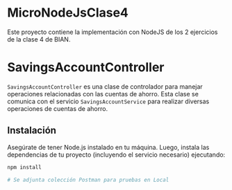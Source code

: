 # MicroNodeJsClase4
Este proyecto contiene la implementación con NodeJS de los 2 ejercicios de la clase 4 de BIAN.

# SavingsAccountController

`SavingsAccountController` es una clase de controlador para manejar operaciones relacionadas con las cuentas de ahorro. Esta clase se comunica con el servicio `SavingsAccountService` para realizar diversas operaciones de cuentas de ahorro.

## Instalación

Asegúrate de tener Node.js instalado en tu máquina. Luego, instala las dependencias de tu proyecto (incluyendo el servicio necesario) ejecutando:

```bash
npm install

# Se adjunta colección Postman para pruebas en Local
